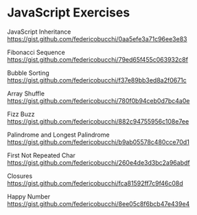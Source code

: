 JavaScript Exercises
=====

JavaScript Inheritance  
https://gist.github.com/federicobucchi/0aa5efe3a71c96ee3e83

Fibonacci Sequence  
https://gist.github.com/federicobucchi/79ed65f455c063932c8f

Bubble Sorting  
https://gist.github.com/federicobucchi/f37e89bb3ed8a2f0671c

Array Shuffle  
https://gist.github.com/federicobucchi/780f0b94ceb0d7bc4a0e

Fizz Buzz  
https://gist.github.com/federicobucchi/882c94755956c108e7ee

Palindrome and Longest Palindrome  
https://gist.github.com/federicobucchi/b9ab05578c480cce70d1

First Not Repeated Char  
https://gist.github.com/federicobucchi/260e4de3d3bc2a96abdf

Closures  
https://gist.github.com/federicobucchi/fca81592ff7c9f46c08d

Happy Number 
https://gist.github.com/federicobucchi/8ee05c8f6bcb47e439e4
